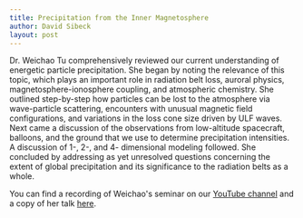 ```yaml
---
title: Precipitation from the Inner Magnetosphere
author: David Sibeck
layout: post
---
```



Dr. Weichao Tu comprehensively reviewed our current understanding of energetic particle precipitation.  She began by noting the relevance of this topic, which plays an important role in radiation belt loss, auroral physics, magnetosphere-ionosphere coupling, and atmospheric chemistry.  She outlined step-by-step how particles can be lost to the atmosphere via wave-particle scattering, encounters with unusual magnetic field configurations, and variations in the loss cone size driven by ULF waves.  Next came a discussion of the observations from low-altitude spacecraft, balloons, and the ground that we use to determine precipitation intensities.  A discussion of 1-, 2-, and 4- dimensional modeling followed.  She concluded by addressing as yet unresolved questions concerning the extent of global precipitation and its significance to the radiation belts as a whole.

You can find a recording of Weichao's seminar on our [YouTube channel][1] and a copy of her talk [here][2].

[1]:https://www.youtube.com/channel/UCNlOK9mCmI3V111EHQRCuEQ
[2]:https://github.com/MSOLSS/MagSeminars/blob/master/presentations/Precipitation_Tu.pdf